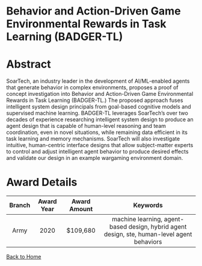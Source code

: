 
Behavior and Action-Driven Game Environmental Rewards in Task Learning (BADGER-TL)
==================================================================================

# Abstract


SoarTech, an industry leader in the development of AI/ML-enabled agents that generate behavior in complex environments, proposes a proof of concept investigation into Behavior and Action-Driven Game Environmental Rewards in Task Learning (BADGER-TL.) The proposed approach fuses intelligent system design principals from goal-based cognitive models and supervised machine learning. BADGER-TL leverages SoarTech’s over two decades of experience researching intelligent system design to produce an agent design that is capable of human-level reasoning and team coordination, even in novel situations, while remaining data efficient in its task learning and memory mechanisms. SoarTech will also investigate intuitive, human-centric interface designs that allow subject-matter experts to control and adjust intelligent agent behavior to produce desired effects and validate our design in an example wargaming environment domain.  

# Award Details

|Branch|Award Year|Award Amount|Keywords|
| :---: | :---: | :---: | :---: |
|Army|2020|$109,680|machine learning, agent-based design, hybrid agent design, ste, human-level agent behaviors|
  
  


[Back to Home](https://github.com/chrischow/dod_sbir_awards/Reports/CC/#1073)